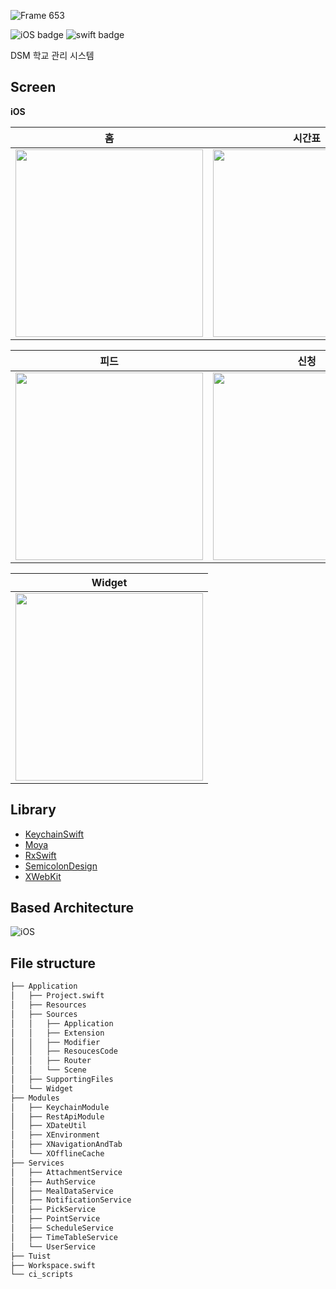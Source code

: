 ![Frame 653](https://github.com/team-xquare/xquare-iOS/assets/67373938/5939941a-df1a-4ef5-88bd-9f4fb0d33a0e)

![iOS badge](https://img.shields.io/badge/iOS-15.0%2B-green) ![swift badge](https://img.shields.io/badge/swift-5-orange)


DSM 학교 관리 시스템


## Screen
**iOS**

|홈|시간표|학사일정|
|:---:|:---:|:---:|
|<img src="https://user-images.githubusercontent.com/81291116/230513521-7dcd8e16-f9ed-4213-968f-755ea67604dc.png" width="300px">|<img src="https://user-images.githubusercontent.com/81291116/230513562-5d1cf0e9-c17f-4427-9c72-d889c34e8189.png" width="300px">|<img src="https://user-images.githubusercontent.com/81291116/230513636-453e531e-f0fd-42b6-b929-a9eaad55e166.png" width="300px">

|피드|신청|전체|
|:---:|:---:|:---:|
|<img src="https://user-images.githubusercontent.com/81291116/230513665-2222ff73-fd91-4cdd-a51e-acf6d0511d13.png" width="300px">|<img src="https://user-images.githubusercontent.com/81291116/230513698-d540a453-087e-4cf4-9b95-7a870ad48d78.png" width="300px">|<img src="https://user-images.githubusercontent.com/81291116/230513738-85d66972-7846-48aa-950a-ff999311f409.png" width="300px">

|Widget|
|:--:|
|<img src="https://user-images.githubusercontent.com/81291116/230514161-147fe907-783c-43a6-bfe8-7f7a48bfd57e.jpeg" width="300px">|


## Library
- [KeychainSwift](https://github.com/evgenyneu/keychain-swift)
- [Moya](https://github.com/Moya/Moya.git)
- [RxSwift](https://github.com/ReactiveX/RxSwift)
- [SemicolonDesign](https://github.com/semicolonDSM/SemicolonDesign_iOS.git)
- [XWebKit](https://github.com/team-xquare/XWebKit)


## Based Architecture
![iOS](https://github.com/team-xquare/xquare-iOS/assets/67373938/117c10bd-a118-44af-ae47-9ad2b409c31c)


## File structure
```bash
├── Application
│   ├── Project.swift
│   ├── Resources
│   ├── Sources
│   │   ├── Application
│   │   ├── Extension
│   │   ├── Modifier
│   │   ├── ResoucesCode
│   │   ├── Router
│   │   └── Scene
│   ├── SupportingFiles
│   └── Widget
├── Modules
│   ├── KeychainModule
│   ├── RestApiModule
│   ├── XDateUtil
│   ├── XEnvironment
│   ├── XNavigationAndTab
│   └── XOfflineCache
├── Services
│   ├── AttachmentService
│   ├── AuthService
│   ├── MealDataService
│   ├── NotificationService
│   ├── PickService
│   ├── PointService
│   ├── ScheduleService
│   ├── TimeTableService
│   └── UserService
├── Tuist
├── Workspace.swift
└── ci_scripts

